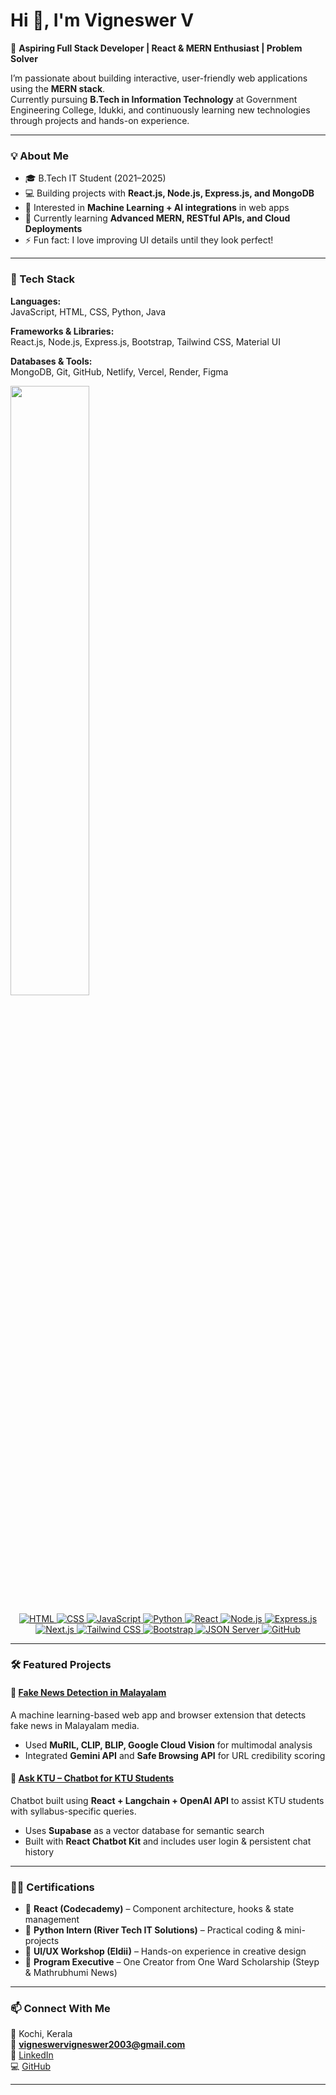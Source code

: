 # Hi 👋, I'm Vigneswer V

🚀 **Aspiring Full Stack Developer | React & MERN Enthusiast | Problem Solver**

I’m passionate about building interactive, user-friendly web applications using the **MERN stack**.  
Currently pursuing **B.Tech in Information Technology** at Government Engineering College, Idukki, and continuously learning new technologies through projects and hands-on experience.

---



### 💡 About Me
- 🎓 B.Tech IT Student (2021–2025)  
- 💻 Building projects with **React.js, Node.js, Express.js, and MongoDB**  
- 🤖 Interested in **Machine Learning + AI integrations** in web apps  
- 🌱 Currently learning **Advanced MERN, RESTful APIs, and Cloud Deployments**  
- ⚡ Fun fact: I love improving UI details until they look perfect!



---

### 🧰 Tech Stack
**Languages:**  
JavaScript, HTML, CSS, Python, Java  

**Frameworks & Libraries:**  
React.js, Node.js, Express.js, Bootstrap, Tailwind CSS, Material UI  

**Databases & Tools:**  
MongoDB, Git, GitHub, Netlify, Vercel, Render, Figma  


<img height="50%" width="auto" src ="https://github-readme-stats.vercel.app/api/top-langs/?username=sayeedmunees&layout=compact&hide_border=true&theme=darcula&bg_color=00000000&langs_count=6&exclude_repo=Pacman-AI">

<p align="center">
  <a href="https://html.com/" target="_blank">
    <img src="https://img.shields.io/badge/HTML-%23E34F26.svg?style=flat-square&logo=html5&logoColor=white" alt="HTML">
  </a>
  <a href="https://www.w3.org/Style/CSS/Overview.en.html" target="_blank">
    <img src="https://img.shields.io/badge/CSS-%231572B6.svg?style=flat-square&logo=css3&logoColor=white" alt="CSS">
  </a>
  <a href="https://www.javascript.com/" target="_blank">
    <img src="https://img.shields.io/badge/JavaScript-%23F7DF1E.svg?style=flat-square&logo=javascript&logoColor=black" alt="JavaScript">
  </a>
  <a href="https://www.python.org/" target="_blank">
    <img src="https://img.shields.io/badge/Python-%2314354C.svg?style=flat-square&logo=python&logoColor=white" alt="Python">
  </a>
  <a href="https://reactjs.org/" target="_blank">
    <img src="https://img.shields.io/badge/React-%2320232a.svg?style=flat-square&logo=react&logoColor=%2361DAFB" alt="React" />
  </a>
  <a href="https://nodejs.org/" target="_blank">
    <img src="https://img.shields.io/badge/Node.js-%23339933.svg?style=flat-square&logo=node.js&logoColor=white" alt="Node.js" />
  </a>
  <a href="https://expressjs.com/" target="_blank">
    <img src="https://img.shields.io/badge/Express.js-%23404d59.svg?style=flat-square&logo=express&logoColor=white" alt="Express.js" />
  </a>
  <a href="https://nextjs.org/" target="_blank">
    <img src="https://img.shields.io/badge/Next.js-%23000000.svg?style=flat-square&logo=next.js&logoColor=white" alt="Next.js" />
  </a>
  <a href="https://tailwindcss.com/" target="_blank">
    <img src="https://img.shields.io/badge/Tailwind-%2338B2AC.svg?style=flat-square&logo=tailwind-css&logoColor=white" alt="Tailwind CSS" />
  </a>
  <a href="https://getbootstrap.com/" target="_blank">
    <img src="https://img.shields.io/badge/Bootstrap-%23563D7C.svg?style=flat-square&logo=bootstrap&logoColor=white" alt="Bootstrap" />
  </a>
  <a href="https://github.com/typicode/json-server" target="_blank">
    <img src="https://img.shields.io/badge/JSON_Server-%23007ACC.svg?style=flat-square&logo=json&logoColor=white" alt="JSON Server" />
  </a>
  <a href="https://github.com/" target="_blank">
    <img src="https://img.shields.io/badge/GitHub-%2312100E.svg?style=flat-square&logo=github&logoColor=white" alt="GitHub" />
  </a>
</p>

---

### 🛠️ Featured Projects

#### 🧾 [Fake News Detection in Malayalam](https://github.com/Vigneswer/Fake-News-Detection)  
A machine learning-based web app and browser extension that detects fake news in Malayalam media.  
- Used **MuRIL, CLIP, BLIP, Google Cloud Vision** for multimodal analysis  
- Integrated **Gemini API** and **Safe Browsing API** for URL credibility scoring  

#### 💬 [Ask KTU – Chatbot for KTU Students](https://github.com/Vigneswer/Ask-KTU-Chatbot)  
Chatbot built using **React + Langchain + OpenAI API** to assist KTU students with syllabus-specific queries.  
- Uses **Supabase** as a vector database for semantic search  
- Built with **React Chatbot Kit** and includes user login & persistent chat history  

---

### 🧑‍🎓 Certifications
- 🧩 **React (Codecademy)** – Component architecture, hooks & state management  
- 🐍 **Python Intern (River Tech IT Solutions)** – Practical coding & mini-projects  
- 🎨 **UI/UX Workshop (Eldii)** – Hands-on experience in creative design  
- 🏅 **Program Executive** – One Creator from One Ward Scholarship (Steyp & Mathrubhumi News)  

---

### 📫 Connect With Me
📍 Kochi, Kerala  
📧 **[vigneswervigneswer2003@gmail.com](mailto:vigneswervigneswer2003@gmail.com)**  
🔗 [LinkedIn](https://linkedin.com/in/vigneswer-v)  
💻 [GitHub](https://github.com/Vigneswer)  

---

